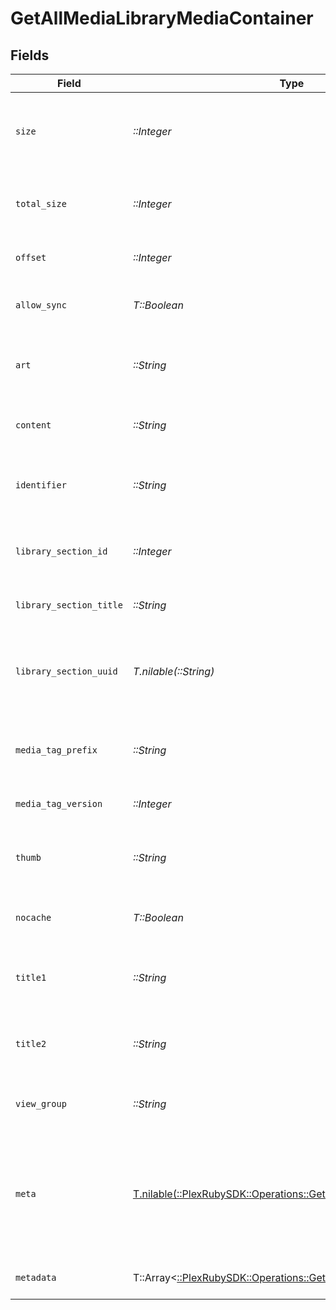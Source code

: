 # GetAllMediaLibraryMediaContainer


## Fields

| Field                                                                                                                    | Type                                                                                                                     | Required                                                                                                                 | Description                                                                                                              | Example                                                                                                                  |
| ------------------------------------------------------------------------------------------------------------------------ | ------------------------------------------------------------------------------------------------------------------------ | ------------------------------------------------------------------------------------------------------------------------ | ------------------------------------------------------------------------------------------------------------------------ | ------------------------------------------------------------------------------------------------------------------------ |
| `size`                                                                                                                   | *::Integer*                                                                                                              | :heavy_check_mark:                                                                                                       | Number of media items returned in this response.                                                                         | 50                                                                                                                       |
| `total_size`                                                                                                             | *::Integer*                                                                                                              | :heavy_check_mark:                                                                                                       | Total number of media items in the library.                                                                              | 50                                                                                                                       |
| `offset`                                                                                                                 | *::Integer*                                                                                                              | :heavy_check_mark:                                                                                                       | Offset value for pagination.                                                                                             | 0                                                                                                                        |
| `allow_sync`                                                                                                             | *T::Boolean*                                                                                                             | :heavy_check_mark:                                                                                                       | Indicates whether syncing is allowed.                                                                                    | false                                                                                                                    |
| `art`                                                                                                                    | *::String*                                                                                                               | :heavy_check_mark:                                                                                                       | URL for the background artwork of the media container.                                                                   | /:/resources/show-fanart.jpg                                                                                             |
| `content`                                                                                                                | *::String*                                                                                                               | :heavy_check_mark:                                                                                                       | The content type or mode.                                                                                                | secondary                                                                                                                |
| `identifier`                                                                                                             | *::String*                                                                                                               | :heavy_check_mark:                                                                                                       | An plugin identifier for the media container.                                                                            | com.plexapp.plugins.library                                                                                              |
| `library_section_id`                                                                                                     | *::Integer*                                                                                                              | :heavy_check_mark:                                                                                                       | The unique identifier for the library section.                                                                           | 2                                                                                                                        |
| `library_section_title`                                                                                                  | *::String*                                                                                                               | :heavy_check_mark:                                                                                                       | The title of the library section.                                                                                        | TV Series                                                                                                                |
| `library_section_uuid`                                                                                                   | *T.nilable(::String)*                                                                                                    | :heavy_minus_sign:                                                                                                       | The universally unique identifier for the library section.                                                               | e69655a2-ef48-4aba-bb19-0cc34d1e7d36                                                                                     |
| `media_tag_prefix`                                                                                                       | *::String*                                                                                                               | :heavy_check_mark:                                                                                                       | The prefix used for media tag resource paths.                                                                            | /system/bundle/media/flags/                                                                                              |
| `media_tag_version`                                                                                                      | *::Integer*                                                                                                              | :heavy_check_mark:                                                                                                       | The version number for media tags.                                                                                       | 1734362201                                                                                                               |
| `thumb`                                                                                                                  | *::String*                                                                                                               | :heavy_check_mark:                                                                                                       | URL for the thumbnail image of the media container.                                                                      | /:/resources/show.png                                                                                                    |
| `nocache`                                                                                                                | *T::Boolean*                                                                                                             | :heavy_check_mark:                                                                                                       | Specifies whether caching is disabled.                                                                                   | true                                                                                                                     |
| `title1`                                                                                                                 | *::String*                                                                                                               | :heavy_check_mark:                                                                                                       | The primary title of the media container.                                                                                | TV Series                                                                                                                |
| `title2`                                                                                                                 | *::String*                                                                                                               | :heavy_check_mark:                                                                                                       | The secondary title of the media container.                                                                              | By Starring Actor                                                                                                        |
| `view_group`                                                                                                             | *::String*                                                                                                               | :heavy_check_mark:                                                                                                       | Identifier for the view group layout.                                                                                    | secondary                                                                                                                |
| `meta`                                                                                                                   | [T.nilable(::PlexRubySDK::Operations::GetAllMediaLibraryMeta)](../../models/operations/getallmedialibrarymeta.md)        | :heavy_minus_sign:                                                                                                       | The Meta object is only included in the response if the `includeMeta` parameter is set to `1`.<br/>                      |                                                                                                                          |
| `metadata`                                                                                                               | T::Array<[::PlexRubySDK::Operations::GetAllMediaLibraryMetadata](../../models/operations/getallmedialibrarymetadata.md)> | :heavy_minus_sign:                                                                                                       | An array of metadata items.                                                                                              |                                                                                                                          |